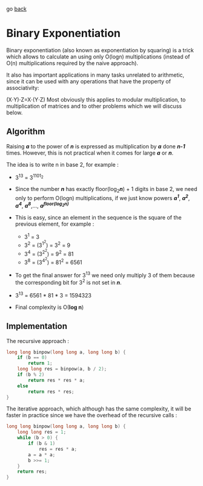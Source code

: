 go [back](ALGEBRA-MENU.md)
# __Binary Exponentiation__

Binary exponentiation (also known as exponentiation by squaring) is a trick which allows to calculate an using only O(logn) multiplications (instead of O(n) multiplications required by the naive approach).

It also has important applications in many tasks unrelated to arithmetic, since it can be used with any operations that have the property of associativity:

(X⋅Y)⋅Z=X⋅(Y⋅Z)
Most obviously this applies to modular multiplication, to multiplication of matrices and to other problems which we will discuss below.

## __Algorithm__

Raising *__a__* to the power of *__n__* is expressed as multiplication by *__a__* done *__n-1__* times. However, this is not practical when it comes for large *__a__* or *__n__*.

The idea is to write n in base 2, for example :
* 3<sup>13</sup> = 3<sup>1101<sub>2</sub></sup>
* Since the number *__n__* has exactly floor(log<sub>2</sub>*__n__*) + 1 digits in base 2, we need only to perform O(logn) multiplications, if we just know powers *__a<sup>1</sup>__*, *__a<sup>2</sup>__*, *__a<sup>4</sup>__*, *__a<sup>8</sup>__*,..., *__a<sup>floor(log<sub>2</sub>n)</sup>__*
* This is easy, since an element in the sequence is the square of the previous element, for example :
    * 3<sup>1</sup> = 3
    * 3<sup>2</sup> = (3<sup>1<sup>2</sup></sup>) = 3<sup>2</sup> = 9
    * 3<sup>4</sup> = (3<sup>2<sup>2</sup></sup>) = 9<sup>2</sup> = 81
    * 3<sup>8</sup> = (3<sup>4<sup>2</sup></sup>) = 81<sup>2</sup> = 6561

* To get the final answer for 3<sup>13</sup> we need only multiply 3 of them because the corresponding bit for 3<sup>2</sup> is not set in *__n__*.
* 3<sup>13</sup> = 6561 * 81 * 3 = 1594323

* Final complexity is O(**log n**)

## __Implementation__

The recursive approach :
```c++
long long binpow(long long a, long long b) {
    if (b == 0)
        return 1;
    long long res = binpow(a, b / 2);
    if (b % 2)
        return res * res * a;
    else
        return res * res;
}
```

The iterative approach, which although has the same complexity, it will be faster in practice since we have the overhead of the recursive calls : 

``` c++
long long binpow(long long a, long long b) {
    long long res = 1;
    while (b > 0) {
        if (b & 1)
            res = res * a;
        a = a * a;
        b >>= 1;
    }
    return res;
}
```